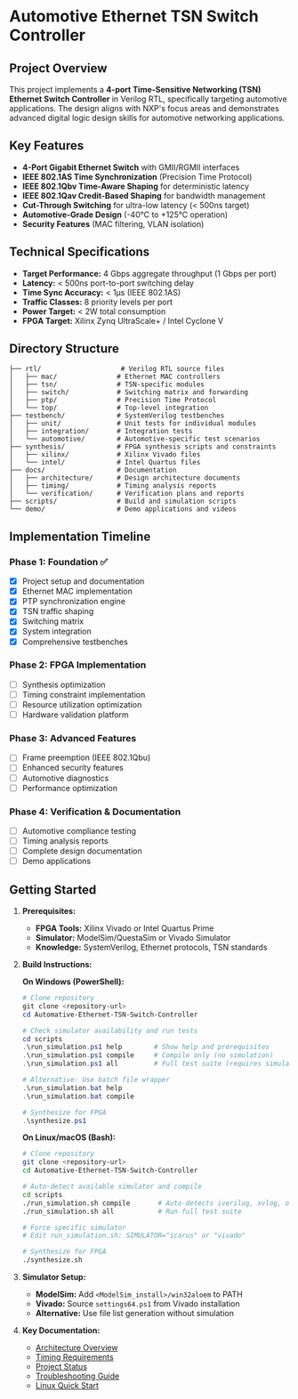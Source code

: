 # Automotive Ethernet TSN Switch Controller

## Project Overview

This project implements a **4-port Time-Sensitive Networking (TSN) Ethernet Switch Controller** in Verilog RTL, specifically targeting automotive applications. The design aligns with NXP's focus areas and demonstrates advanced digital logic design skills for automotive networking applications.

## Key Features

- **4-Port Gigabit Ethernet Switch** with GMII/RGMII interfaces
- **IEEE 802.1AS Time Synchronization** (Precision Time Protocol)
- **IEEE 802.1Qbv Time-Aware Shaping** for deterministic latency
- **IEEE 802.1Qav Credit-Based Shaping** for bandwidth management
- **Cut-Through Switching** for ultra-low latency (< 500ns target)
- **Automotive-Grade Design** (-40°C to +125°C operation)
- **Security Features** (MAC filtering, VLAN isolation)

## Technical Specifications

- **Target Performance:** 4 Gbps aggregate throughput (1 Gbps per port)
- **Latency:** < 500ns port-to-port switching delay
- **Time Sync Accuracy:** < 1μs (IEEE 802.1AS)
- **Traffic Classes:** 8 priority levels per port
- **Power Target:** < 2W total consumption
- **FPGA Target:** Xilinx Zynq UltraScale+ / Intel Cyclone V

## Directory Structure

```
├── rtl/                    # Verilog RTL source files
│   ├── mac/               # Ethernet MAC controllers
│   ├── tsn/               # TSN-specific modules
│   ├── switch/            # Switching matrix and forwarding
│   ├── ptp/               # Precision Time Protocol
│   └── top/               # Top-level integration
├── testbench/             # SystemVerilog testbenches
│   ├── unit/              # Unit tests for individual modules
│   ├── integration/       # Integration tests
│   └── automotive/        # Automotive-specific test scenarios
├── synthesis/             # FPGA synthesis scripts and constraints
│   ├── xilinx/            # Xilinx Vivado files
│   └── intel/             # Intel Quartus files
├── docs/                  # Documentation
│   ├── architecture/      # Design architecture documents
│   ├── timing/            # Timing analysis reports
│   └── verification/      # Verification plans and reports
├── scripts/               # Build and simulation scripts
└── demo/                  # Demo applications and videos
```

## Implementation Timeline

### Phase 1: Foundation ✅
- [x] Project setup and documentation
- [x] Ethernet MAC implementation
- [x] PTP synchronization engine
- [x] TSN traffic shaping
- [x] Switching matrix
- [x] System integration
- [x] Comprehensive testbenches

### Phase 2: FPGA Implementation
- [ ] Synthesis optimization
- [ ] Timing constraint implementation
- [ ] Resource utilization optimization
- [ ] Hardware validation platform

### Phase 3: Advanced Features
- [ ] Frame preemption (IEEE 802.1Qbu)
- [ ] Enhanced security features
- [ ] Automotive diagnostics
- [ ] Performance optimization

### Phase 4: Verification & Documentation
- [ ] Automotive compliance testing
- [ ] Timing analysis reports
- [ ] Complete design documentation
- [ ] Demo applications

## Getting Started

1. **Prerequisites:**
   - **FPGA Tools:** Xilinx Vivado or Intel Quartus Prime
   - **Simulator:** ModelSim/QuestaSim or Vivado Simulator
   - **Knowledge:** SystemVerilog, Ethernet protocols, TSN standards

2. **Build Instructions:**
   
   **On Windows (PowerShell):**
   ```powershell
   # Clone repository
   git clone <repository-url>
   cd Automative-Ethernet-TSN-Switch-Controller
   
   # Check simulator availability and run tests
   cd scripts
   .\run_simulation.ps1 help        # Show help and prerequisites
   .\run_simulation.ps1 compile     # Compile only (no simulation)
   .\run_simulation.ps1 all         # Full test suite (requires simulator)
   
   # Alternative: Use batch file wrapper
   .\run_simulation.bat help
   .\run_simulation.bat compile
   
   # Synthesize for FPGA
   .\synthesize.ps1
   ```
   
   **On Linux/macOS (Bash):**
   ```bash
   # Clone repository
   git clone <repository-url>
   cd Automative-Ethernet-TSN-Switch-Controller
   
   # Auto-detect available simulator and compile
   cd scripts
   ./run_simulation.sh compile       # Auto-detects iverilog, xvlog, or vlog
   ./run_simulation.sh all           # Run full test suite
   
   # Force specific simulator
   # Edit run_simulation.sh: SIMULATOR="icarus" or "vivado"
   
   # Synthesize for FPGA
   ./synthesize.sh
   ```

3. **Simulator Setup:**
   - **ModelSim:** Add `<ModelSim_install>/win32aloem` to PATH
   - **Vivado:** Source `settings64.ps1` from Vivado installation
   - **Alternative:** Use file list generation without simulation

4. **Key Documentation:**
   - [Architecture Overview](docs/architecture/system_architecture.md)
   - [Timing Requirements](docs/timing/timing_specification.md)
   - [Project Status](PROJECT_STATUS.md)
   - [Troubleshooting Guide](TROUBLESHOOTING.md)
   - [Linux Quick Start](QUICK_START_LINUX.md)

